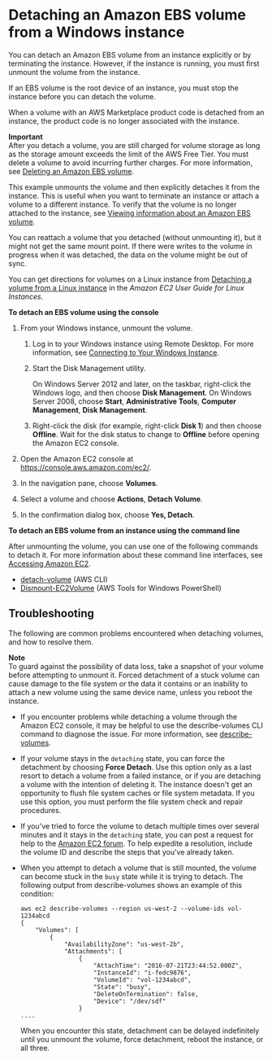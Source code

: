 # Detaching an Amazon EBS volume from a Windows instance<a name="ebs-detaching-volume"></a>

You can detach an Amazon EBS volume from an instance explicitly or by terminating the instance\. However, if the instance is running, you must first unmount the volume from the instance\.

If an EBS volume is the root device of an instance, you must stop the instance before you can detach the volume\.

When a volume with an AWS Marketplace product code is detached from an instance, the product code is no longer associated with the instance\.

**Important**  
After you detach a volume, you are still charged for volume storage as long as the storage amount exceeds the limit of the AWS Free Tier\. You must delete a volume to avoid incurring further charges\. For more information, see [Deleting an Amazon EBS volume](ebs-deleting-volume.md)\.

This example unmounts the volume and then explicitly detaches it from the instance\. This is useful when you want to terminate an instance or attach a volume to a different instance\. To verify that the volume is no longer attached to the instance, see [Viewing information about an Amazon EBS volume](ebs-describing-volumes.md)\.

You can reattach a volume that you detached \(without unmounting it\), but it might not get the same mount point\. If there were writes to the volume in progress when it was detached, the data on the volume might be out of sync\.

You can get directions for volumes on a Linux instance from [Detaching a volume from a Linux instance](https://docs.aws.amazon.com/AWSEC2/latest/UserGuide/ebs-detaching-volume.html) in the *Amazon EC2 User Guide for Linux Instances*\.

**To detach an EBS volume using the console**

1. From your Windows instance, unmount the volume\.

   1. Log in to your Windows instance using Remote Desktop\. For more information, see [Connecting to Your Windows Instance](connecting_to_windows_instance.md)\.

   1. Start the Disk Management utility\.

      On Windows Server 2012 and later, on the taskbar, right\-click the Windows logo, and then choose **Disk Management**\. On Windows Server 2008, choose **Start**, **Administrative Tools**, **Computer Management**, **Disk Management**\.

   1. Right\-click the disk \(for example, right\-click **Disk 1**\) and then choose **Offline**\. Wait for the disk status to change to **Offline** before opening the Amazon EC2 console\.

1. Open the Amazon EC2 console at [https://console\.aws\.amazon\.com/ec2/](https://console.aws.amazon.com/ec2/)\.

1. In the navigation pane, choose **Volumes**\. 

1. Select a volume and choose **Actions**, **Detach Volume**\. 

1. In the confirmation dialog box, choose **Yes, Detach**\. 

**To detach an EBS volume from an instance using the command line**

After unmounting the volume, you can use one of the following commands to detach it\. For more information about these command line interfaces, see [Accessing Amazon EC2](concepts.md#access-ec2)\.
+ [detach\-volume](https://docs.aws.amazon.com/cli/latest/reference/ec2/detach-volume.html) \(AWS CLI\)
+ [Dismount\-EC2Volume](https://docs.aws.amazon.com/powershell/latest/reference/items/Dismount-EC2Volume.html) \(AWS Tools for Windows PowerShell\)

## Troubleshooting<a name="detach-troubleshoot"></a>

The following are common problems encountered when detaching volumes, and how to resolve them\.

**Note**  
To guard against the possibility of data loss, take a snapshot of your volume before attempting to unmount it\. Forced detachment of a stuck volume can cause damage to the file system or the data it contains or an inability to attach a new volume using the same device name, unless you reboot the instance\.
+ If you encounter problems while detaching a volume through the Amazon EC2 console, it may be helpful to use the describe\-volumes CLI command to diagnose the issue\. For more information, see [describe\-volumes](https://docs.aws.amazon.com/cli/latest/reference/ec2/describe-volumes.html)\.
+ If your volume stays in the `detaching` state, you can force the detachment by choosing **Force Detach**\. Use this option only as a last resort to detach a volume from a failed instance, or if you are detaching a volume with the intention of deleting it\. The instance doesn't get an opportunity to flush file system caches or file system metadata\. If you use this option, you must perform the file system check and repair procedures\. 
+ If you've tried to force the volume to detach multiple times over several minutes and it stays in the `detaching` state, you can post a request for help to the [Amazon EC2 forum](https://forums.aws.amazon.com/forum.jspa?forumID=30)\. To help expedite a resolution, include the volume ID and describe the steps that you've already taken\.
+ When you attempt to detach a volume that is still mounted, the volume can become stuck in the `busy` state while it is trying to detach\. The following output from describe\-volumes shows an example of this condition:

  ```
  aws ec2 describe-volumes --region us-west-2 --volume-ids vol-1234abcd 
  {
      "Volumes": [
          {
              "AvailabilityZone": "us-west-2b",
              "Attachments": [
                  {
                      "AttachTime": "2016-07-21T23:44:52.000Z",
                      "InstanceId": "i-fedc9876",
                      "VolumeId": "vol-1234abcd",
                      "State": "busy",
                      "DeleteOnTermination": false,
                      "Device": "/dev/sdf"
                  }
  ....
  ```

  When you encounter this state, detachment can be delayed indefinitely until you unmount the volume, force detachment, reboot the instance, or all three\.